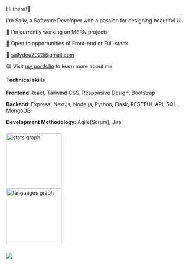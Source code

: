 

Hi there!👋


I'm Sally, a Software Developer with a passion for designing beautiful UI.

🔭 I’m currently working on MERN projects

🤝 Open to opportunities of Front-end or Full-stack 

💬 sallydou2023@gmail.com

😀 Visit [my portfolio](https://portfolio-hdou533.vercel.app/) to learn more about me

#### Technical skills

**Frontend**:React, Tailwind CSS, Responsive Design, Bootstrap

**Backend**: Express, Next.js, Node.js, Python, Flask, RESTFUL API, SQL, MongoDB

**Development Methodology**: Agile(Scrum), Jira

###

<div align="left">
  <img src="https://github-readme-stats.vercel.app/api?username=hdou533&hide_title=false&hide_rank=false&show_icons=true&include_all_commits=true&count_private=true&disable_animations=false&theme=dracula&locale=en&hide_border=false" height="150" alt="stats graph"  />
</div>
<div align="left">
  <img src="https://github-readme-stats.vercel.app/api/top-langs?username=hdou533&locale=en&hide_title=false&layout=compact&card_width=320&langs_count=5&theme=dracula&hide_border=false" height="150" alt="languages graph"  />
</div>


###


###

<div align="left">
  <img src="https://visitor-badge.laobi.icu/badge?page_id=maurodesouza.maurodesouza&"  />
</div>

###
